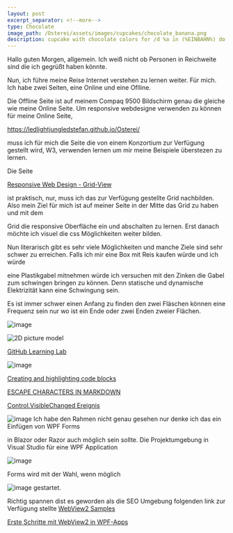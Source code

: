 ```yaml
---
layout: post
excerpt_separator: <!--more-->
type: Chocolate
image_path: /Osterei/assets/images/cupcakes/chocolate_banana.png
description: cupcake with chocolate colors for /d %a in (%EINBAHN%) do dir /b %a
---
```

Hallo guten Morgen, allgemein.
Ich weiß nicht ob Personen in Reichweite sind die ich gegrüßt haben könnte.

Nun, ich führe meine Reise Internet verstehen zu lernen weiter. Für mich.
Ich habe zwei Seiten, eine Online und eine Oflline.

Die Offline Seite ist auf meinem Compaq 9500 Bildschirm genau die gleiche wie meine Online Seite.
Um responsive webdesigne verwenden zu können für meine Online Seite,

https://ledlightjungledstefan.github.io/Osterei/

muss ich für mich die Seite die von einem Konzortium zur Verfügung gestellt wird, W3,
verwenden lernen um mir meine Beispiele überstezen zu lernen.

Die Seite

[Responsive Web Design - Grid-View](https://www.w3schools.com/css/css_rwd_grid.asp)

ist praktisch, nur, muss ich das zur Verfügung gestellte Grid nachbilden.
Also mein Ziel für mich ist auf meiner Seite in der Mitte das Grid zu haben und mit dem

Grid die responsive Oberfläche ein und abschalten zu lernen.
Erst danach möchte ich visuel die css Möglichkeiten weiter bilden.

Nun literarisch gibt es sehr viele Möglichkeiten und manche Ziele sind sehr
schwer zu erreichen. Falls ich mir eine Box mit Reis kaufen würde und ich würde

eine Plastikgabel mitnehmen würde ich versuchen mit den Zinken die Gabel zum schwingen
bringen zu können. Denn statische und dynamische Elektrizität kann eine Schwingung sein.

Es ist immer schwer einen Anfang zu finden den zwei Fläschen können eine Frequenz sein
nur wo ist ein Ende oder zwei Enden zweier Flächen.

![image](https://user-images.githubusercontent.com/75255909/223684222-cd9d85d2-9a84-48a6-8f76-9fe72f420bd4.png)



![2D picture model](https://user-images.githubusercontent.com/75255909/205431353-16090c42-091d-40e7-871b-e578f7097c14.png)

[GitHub Learning Lab](https://github.com/apps/github-learning-lab)

![image](https://user-images.githubusercontent.com/75255909/207384297-78b21e7f-e645-460e-ba8e-a355662a4c67.png)

[Creating and highlighting code blocks](https://docs.github.com/en/get-started/writing-on-github/working-with-advanced-formatting/creating-and-highlighting-code-blocks)

[ESCAPE CHARACTERS IN MARKDOWN](https://whatismarkdown.com/how-to-escape-markdown-characters/#:~:text=Markdown%20is%20not%20a%20new%20language%3B%20it%20is,common%20way%20is%20to%20use%20the%20backslash%20character.)

[Control.VisibleChanged Ereignis](https://learn.microsoft.com/de-de/dotnet/api/system.windows.forms.control.visiblechanged?view=windowsdesktop-7.0)

![image](https://user-images.githubusercontent.com/75255909/206918163-f8577fb9-5257-4c45-8262-bfcb81d6801d.png)
Ich habe den Rahmen nicht genau gesehen nur denke ich das ein Einfügen von WPF Forms

in Blazor oder Razor auch möglich sein sollte.
Die Projektumgebung in Visual Studio für eine WPF Application

![image](https://user-images.githubusercontent.com/75255909/206918880-3b661df3-8b2c-436c-9fb0-8c72a2dd8fd2.png)

Forms 
wird mit der Wahl, wenn möglich

![image](https://user-images.githubusercontent.com/75255909/206918442-39c83f62-091f-4abd-a7fb-08bc70d78989.png)
gestartet.

Richtig spannen dist es geworden als die SEO Umgebung folgenden link zur Verfügung stellte
[WebView2 Samples](https://github.com/MicrosoftEdge/WebView2Samples)

[Erste Schritte mit WebView2 in WPF-Apps](https://learn.microsoft.com/de-de/microsoft-edge/webview2/get-started/wpf)

